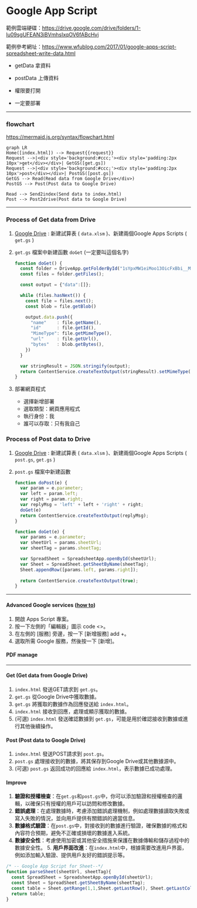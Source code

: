 # Google App Script

範例雲端硬碟：https://drive.google.com/drive/folders/1-lu09sgUFEAN3iBVmhsIxqOV6fABcHvj

範例參考網址：https://www.wfublog.com/2017/01/google-apps-script-spreadsheet-write-data.html

- getData 拿資料

- postData 上傳資料

- 權限要打開

- 一定要部署

---

### flowchart

https://mermaid.js.org/syntax/flowchart.html

```mermaid
graph LR
Home([index.html]) --> Request{{request}}
Request -->|<div style='background:#ccc;'><div style='padding:2px 10px'>get</div></div>| GetGS([get.gs])
Request -->|<div style='background:#ccc;'><div style='padding:2px 10px'>post</div></div>| PostGS([post.gs])
GetGS --> Read(Read data from Google Drive</div>)
PostGS --> Post(Post data to Google Drive)

Read --> Send2index(Send data to index.html)
Post --> Post2drive(Post data to Google Drive)
```





---

### Process of Get data from Drive

1. [Google Drive](https://drive.google.com/) : 新建試算表 ( `data.xlsm` )、新建兩個Google Apps Scripts ( `get.gs` )

2. `get.gs` 檔案中新建函數 `doGet` (一定要叫這個名字)

    ```javascript
    function doGet() {
      const folder = DriveApp.getFolderById("1sYpxMW1eiMoo13OicFxBbi__MStqPxpZ"); // folder id from URL
      const files = folder.getFiles();
    
      const output = {"data":[]};
    
      while (files.hasNext()) {
        const file = files.next();
        const blob = file.getBlob()
    
        output.data.push({
          "name"    : file.getName(),
          "id"      : file.getId(),
          "MimeType": file.getMimeType(),
          "url"     : file.getUrl(),
          "bytes"   : blob.getBytes(), 
        })
      }
    
      var stringResult = JSON.stringify(output);
      return ContentService.createTextOutput(stringResult).setMimeType(ContentService.MimeType.JSON);
    }
    ```

3. 部署網頁程式

    - 選擇新增部署
    - 選取類型：網頁應用程式
    - 執行身份：我
    - 誰可以存取：只有我自己

### Process of Post data to Drive

1. [Google Drive](https://drive.google.com/) : 新建試算表 ( `data.xlsm` )、新建兩個Google Apps Scripts ( `post.gs`, `get.gs` )

2. `post.gs` 檔案中新建函數

    ```javascript
    function doPost(e) {
      var param = e.parameter;
      var left = param.left;
      var right = param.right;
      var replyMsg = 'left' + left + 'right' + right;
      doGet(e)
      return ContentService.createTextOutput(replyMsg);
    }
    
    function doGet(e) {
      var params = e.parameter;
      var sheetUrl = params.sheetUrl;
      var sheetTag = params.sheetTag;
    
      var SpreadSheet = SpreadsheetApp.openById(sheetUrl);
      var Sheet = SpreadSheet.getSheetByName(sheetTag);
      Sheet.appendRow([params.left, params.right]);
      
      return ContentService.createTextOutput(true);
    }
    ```



---

#### Advanced Google services ([how to](https://developers.google.com/apps-script/guides/services/advanced?hl=zh-tw#enable_advanced_services))

1. 開啟 Apps Script 專案。
2. 按一下左側的「編輯器」圖示 code <>。
3. 在左側的 [服務] 旁邊，按一下 [新增服務] add +。
4. 選取所需 Google 服務，然後按一下 [新增]。

#### PDF manage



---



#### Get (Get data from Google Drive)

1. `index.html` 發送GET請求到 `get.gs`。
2. `get.gs` 從Google Drive中獲取數據。
3. `get.gs` 將獲取的數據作為回應發送給 `index.html`。
4. `index.html` 接收到回應，處理或顯示獲取的數據。
5. (可選) `index.html` 發送確認數據到 `get.gs`，可能是用於確認接收到數據或進行其他後續操作。

#### Post (Post data to Google Drive)

1. `index.html` 發送POST請求到 `post.gs`。
2. `post.gs` 處理接收到的數據，將其保存到Google Drive或其他數據源中。
3. (可選) `post.gs` 返回成功的回應給 `index.html`，表示數據已成功處理。

#### Improve

1. **驗證和授權檢查**：在`get.gs`和`post.gs`中，你可以添加驗證和授權檢查的邏輯，以確保只有授權的用戶可以訪問和修改數據。
2. **錯誤處理**：在處理數據時，考慮添加錯誤處理機制，例如處理數據讀取失敗或寫入失敗的情況，並向用戶提供有關錯誤的適當信息。
3. **數據格式驗證**：在`post.gs`中，對接收到的數據進行驗證，確保數據的格式和內容符合預期，避免不正確或損壞的數據進入系統。
4. **數據安全性**：考慮使用加密或其他安全措施來保護在數據傳輸和儲存過程中的數據安全性。 5. **用戶界面改進**：在`index.html`中，根據需要改進用戶界面，例如添加輸入驗證、提供用戶友好的錯誤提示等。



```javascript
/* -- Google App Script for Sheet--*/
function parseSheet(sheetUrl, sheetTag){
  const SpreadSheet = SpreadsheetApp.openById(sheetUrl);
  const Sheet = SpreadSheet.getSheetByName(sheetTag);
  const table = Sheet.getRange(1,1,Sheet.getLastRow(), Sheet.getLastColumn()).getValues();
  return table;
}
```
